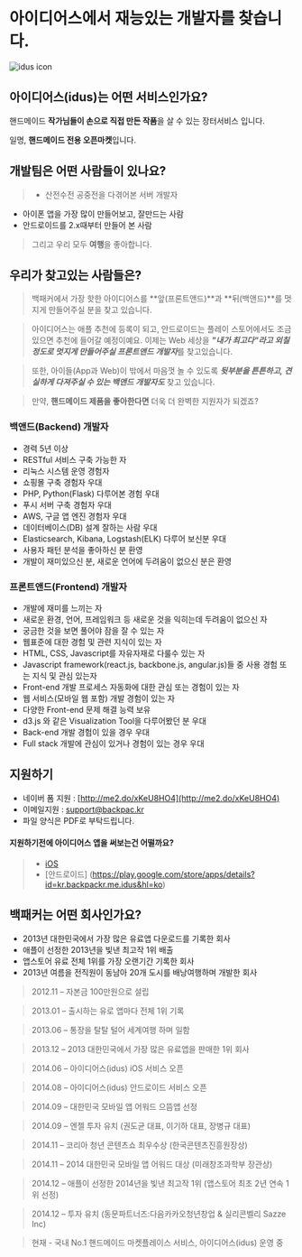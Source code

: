 # 아이디어스에서 재능있는 개발자를 찾습니다.

![idus icon](https://raw.githubusercontent.com/backpackr/backpackr.github.com/master/images/idus_logo.jpg)

## 아이디어스(idus)는 어떤 서비스인가요?
핸드메이드 **작가님들이 손으로 직접 만든 작품**을 살 수 있는 장터서비스 입니다. 

일명, **핸드메이드 전용 오픈마켓**입니다.  

## 개발팀은 어떤 사람들이 있나요?
>* 산전수전 공중전을 다겪어본 서버 개발자
* 아이폰 앱을 가장 많이 만들어보고, 잘만드는 사람
* 안드로이드를 2.x때부터 만들어 본 사람

> 그리고 우리 모두 **여행**을 좋아합니다. 

## 우리가 찾고있는 사람들은?
> 백패커에서 가장 핫한 아이디어스를 **앞(프론트앤드)**과 **뒤(백앤드)**를 멋지게 만들어주실 분을 찾고 있습니다. 

> 아이디어스는 애플 추천에 등록이 되고, 안드로이드는 플레이 스토어에서도 조금 있으면 추천에 들어갈 예정이예요.  이제는 Web 세상을 ***"내가 최고다"라고 외칠 정도로 멋지게 만들어주실 프론트앤드 개발자***를 찾고있습니다.

> 또한, 아이들(App과 Web)이 밖에서 마음껏 놀 수 있도록 ***뒷부분을 튼튼하고, 견실하게 다져주실 수 있는 백앤드 개발자도*** 찾고 있습니다. 

> 만약, **핸드메이드 제품을 좋아한다면** 더욱 더 완벽한 지원자가 되겠죠? 


### 백앤드(Backend) 개발자
* 경력 5년 이상
* RESTful 서비스 구축 가능한 자
* 리눅스 시스템 운영 경험자 
* 쇼핑몰 구축 경험자 우대
* PHP, Python(Flask) 다루어본 경험 우대 
* 푸시 서버 구축 경험자 우대
* AWS, 구글 앱 엔진 경험자 우대
* 데이터베이스(DB) 설계 잘하는 사람 우대
* Elasticsearch, Kibana, Logstash(ELK) 다루어 보신분 우대  
* 사용자 패턴 분석을 좋아하신 분 환영
* 개발이 재미있으신 분, 새로운 언어에 두려움이 없으신 분은 환영

### 프론트앤드(Frontend) 개발자
* 개발에 재미를 느끼는 자 
* 새로운 환경, 언어, 프레임워크 등 새로운 것을 익히는데 두려움이 없으신 자 
* 궁금한 것을 보면 풀어야 잠을 잘 수 있는 자
* 웹표준에 대한 경험 및 관련 지식이 있는 자
* HTML, CSS, Javascript를 자유자재로 다룰수 있는 자 
* Javascript framework(react.js, backbone.js, angular.js)들 중 사용 경험 또는 지식 및 관심 있는자 
* Front-end 개발 프로세스 자동화에 대한 관심 또는 경험이 있는 자
* 웹 서비스(모바일 웹 포함) 개발 경험이 있는 자
* 다양한 Front-end 문제 해결 능력 보유
* d3.js 와 같은 Visualization Tool을 다루어봤던 분 우대 
* Back-end 개발 경험이 있을 경우 우대
* Full stack 개발에 관심이 있거나 경험이 있는 경우 우대

## 지원하기 
* 네이버 폼 지원 : [http://me2.do/xKeU8HO4](http://me2.do/xKeU8HO4)
* 이메일지원 : <support@backpac.kr>
* 파일 양식은 PDF로 부탁드립니다.  

#### 지원하기전에 아이디어스 앱을 써보는건 어떨까요? 
> * [iOS](https://itunes.apple.com/kr/app/aidieoseu-idus-haendeumeideu/id872469884?mt=8)
> * [안드로이드] (https://play.google.com/store/apps/details?id=kr.backpackr.me.idus&hl=ko)

## 백패커는 어떤 회사인가요?
+ 2013년 대한민국에서 가장 많은 유료앱 다운로드를 기록한 회사
+ 애플이 선정한 2013년을 빛낸 최고작 1위 배출
+ 앱스토어 유료 전체 1위를 가장 오랜기간 기록한 회사
+ 2013년 여름을 전직원이 동남아 20개 도시를 배낭여행하며 개발한 회사

> 2012.11 – 자본금 100만원으로 설립

> 2013.01 – 출시하는 유로 앱마다 전체 1위 기록

> 2013.06 – 통장을 탈탈 털어 세계여행 하며 일함

> 2013.12 – 2013 대한민국에서 가장 많은 유료앱을 판매한 1위 회사

> 2014.06 – 아이디어스(idus) iOS 서비스 오픈

> 2014.08 – 아이디어스(idus) 안드로이드 서비스 오픈

> 2014.09 – 대한민국 모바일 앱 어워드 으뜸앱 선정

> 2014.09 – 엔젤 투자 유치 (권도균 대표, 이기하 대표, 장병규 대표)

> 2014.11 – 코리아 청년 콘텐츠쇼 최우수상 (한국콘텐츠진흥원장상)

> 2014.11 – 2014 대한민국 모바일 앱 어워드 대상 (미래창조과학부 장관상)

> 2014.12 – 애플이 선정한 2014년을 빛낸 최고작 1위 (앱스토어 최초 2년 연속 1위 선정)

> 2014.12 – 투자 유치 (동문파트너즈:다음카카오청년창업 & 실리콘벨리 Sazze Inc)

> 현재  - 국내 No.1 핸드메이드 마켓플레이스 서비스, 아이디어스(idus) 운영 중
